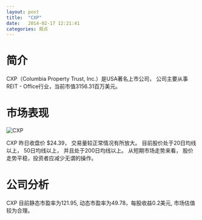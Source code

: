 ```yaml
---
layout: post
title:  "CXP"
date:   2014-02-17 12:21:41
categories: 观点
---
```


# 简介
CXP（Columbia Property Trust, Inc.）是USA著名上市公司，
公司主要从事REIT - Office行业，当前市值3156.31百万美元。

# 市场表现

![CXP](http://finviz.com/chart.ashx?t=CXP&ty=c&ta=1&p=d&s=l)

CXP 昨日收盘价 $24.39，
交易量较正常情况有所放大。
目前股价处于20日均线以上，
50日均线以上，
并且处于200日均线以上。
从短期市场走势来看，
股价走势平稳，投资者应减少无谓的操作。

# 公司分析
CXP 目前静态市盈率为121.95, 动态市盈率为49.78，每股收益0.2美元,
市场估值较为合理。
